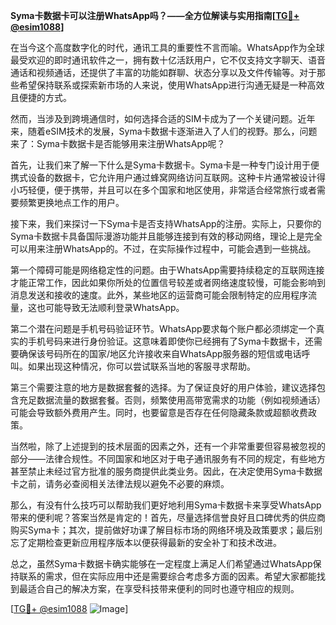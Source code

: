 **Syma卡数据卡可以注册WhatsApp吗？——全方位解读与实用指南[[TG💪+ @esim1088](https://t.me/s/esim1088)]**

在当今这个高度数字化的时代，通讯工具的重要性不言而喻。WhatsApp作为全球最受欢迎的即时通讯软件之一，拥有数十亿活跃用户，它不仅支持文字聊天、语音通话和视频通话，还提供了丰富的功能如群聊、状态分享以及文件传输等。对于那些希望保持联系或探索新市场的人来说，使用WhatsApp进行沟通无疑是一种高效且便捷的方式。

然而，当涉及到跨境通信时，如何选择合适的SIM卡成为了一个关键问题。近年来，随着eSIM技术的发展，Syma卡数据卡逐渐进入了人们的视野。那么，问题来了：Syma卡数据卡是否能够用来注册WhatsApp呢？

首先，让我们来了解一下什么是Syma卡数据卡。Syma卡是一种专门设计用于便携式设备的数据卡，它允许用户通过蜂窝网络访问互联网。这种卡片通常被设计得小巧轻便，便于携带，并且可以在多个国家和地区使用，非常适合经常旅行或者需要频繁更换地点工作的用户。

接下来，我们来探讨一下Syma卡是否支持WhatsApp的注册。实际上，只要你的Syma卡数据卡具备国际漫游功能并且能够连接到有效的移动网络，理论上是完全可以用来注册WhatsApp的。不过，在实际操作过程中，可能会遇到一些挑战。

第一个障碍可能是网络稳定性的问题。由于WhatsApp需要持续稳定的互联网连接才能正常工作，因此如果你所处的位置信号较差或者网络速度较慢，可能会影响到消息发送和接收的速度。此外，某些地区的运营商可能会限制特定的应用程序流量，这也可能导致无法顺利登录WhatsApp。

第二个潜在问题是手机号码验证环节。WhatsApp要求每个账户都必须绑定一个真实的手机号码来进行身份验证。这意味着即使你已经拥有了Syma卡数据卡，还需要确保该号码所在的国家/地区允许接收来自WhatsApp服务器的短信或电话呼叫。如果出现这种情况，你可以尝试联系当地的客服寻求帮助。

第三个需要注意的地方是数据套餐的选择。为了保证良好的用户体验，建议选择包含充足数据流量的数据套餐。否则，频繁使用高带宽需求的功能（例如视频通话）可能会导致额外费用产生。同时，也要留意是否存在任何隐藏条款或超额收费政策。

当然啦，除了上述提到的技术层面的因素之外，还有一个非常重要但容易被忽视的部分——法律合规性。不同国家和地区对于电子通讯服务有不同的规定，有些地方甚至禁止未经过官方批准的服务商提供此类业务。因此，在决定使用Syma卡数据卡之前，请务必查阅相关法律法规以避免不必要的麻烦。

那么，有没有什么技巧可以帮助我们更好地利用Syma卡数据卡来享受WhatsApp带来的便利呢？答案当然是肯定的！首先，尽量选择信誉良好且口碑优秀的供应商购买Syma卡；其次，提前做好功课了解目标市场的网络环境及政策要求；最后别忘了定期检查更新应用程序版本以便获得最新的安全补丁和技术改进。

总之，虽然Syma卡数据卡确实能够在一定程度上满足人们希望通过WhatsApp保持联系的需求，但在实际应用中还是需要综合考虑多方面的因素。希望大家都能找到最适合自己的解决方案，在享受科技带来便利的同时也遵守相应的规则。

[[TG💪+ @esim1088](https://t.me/s/esim1088) ![Image](https://i.postimg.cc/4NQfJmqS/Snipaste-2025-05-13-00-14-12.png)]